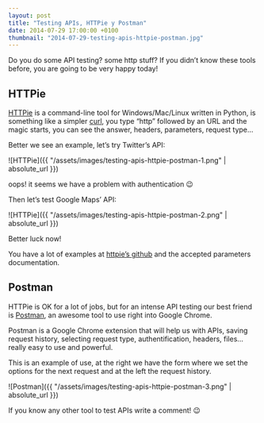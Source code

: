 ```yaml
---
layout: post
title: "Testing APIs, HTTPie y Postman"
date: 2014-07-29 17:00:00 +0100
thumbnail: "2014-07-29-testing-apis-httpie-postman.jpg"
---
```

Do you do some API testing? some http stuff? If you didn’t know these tools before, you are going to be very happy today!

## HTTPie

[HTTPie](http://www.httpie.org/) is a command-line tool for Windows/Mac/Linux written in Python, is something like a simpler [curl](http://curl.haxx.se/), you type “http” followed by an URL and the magic starts, you can see the answer, headers, parameters, request type…

Better we see an example, let’s try Twitter’s API:

![HTTPie]({{ "/assets/images/testing-apis-httpie-postman-1.png" | absolute_url }})

oops! it seems we have a problem with authentication 😉

Then let’s test Google Maps’ API:

![HTTPie]({{ "/assets/images/testing-apis-httpie-postman-2.png" | absolute_url }})

Better luck now!

You have a lot of examples at [httpie’s github](https://github.com/jakubroztocil/httpie) and the accepted parameters documentation.

## Postman

HTTPie is OK for a lot of jobs, but for an intense API testing our best friend is [Postman](http://www.getpostman.com/), an awesome tool to use right into Google Chrome.

Postman is a Google Chrome extension that will help us with APIs, saving request history, selecting request type, authentification, headers, files… really easy to use and powerful.

This is an example of use, at the right we have the form where we set the options for the next request and at the left the request history.

![Postman]({{ "/assets/images/testing-apis-httpie-postman-3.png" | absolute_url }})

If you know any other tool to test APIs write a comment! 😉

